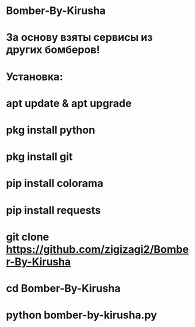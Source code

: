 # Bomber-By-Kirusha
# За основу взяты сервисы из других бомберов!
# Установка: 
# apt update & apt upgrade
# pkg install python
# pkg install git
# pip install colorama
# pip install requests
# git clone https://github.com/zigizagi2/Bomber-By-Kirusha
# cd Bomber-By-Kirusha
# python bomber-by-kirusha.py
